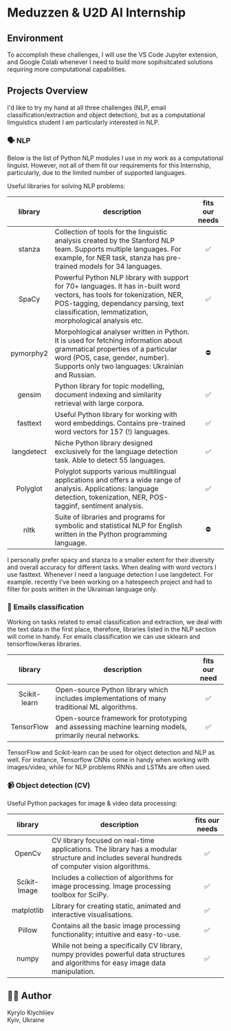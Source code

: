 # <b> Meduzzen & U2D AI Internship </b><br>

## Environment
To accomplish these challenges, I will use the VS Code Jupyter extension, and Google Colab whenever I need to build more sopihsitcated solutions requiring more computational capabilities.

## Projects Overview 
I'd like to try my hand at all three challenges (NLP, email classification/extraction and object detection), but as a computational limguistics student I am particularly interested in NLP.

### :speaking_head: NLP <br>

Below is the list of Python NLP modules I use in my work as a computational linguist. However, not all of them fit our requirements for this Internship, particularly, due to the limited number of supported languages.

Useful libraries for solving NLP problems:

| <center>library  | <center> description  | <center> fits our needs |
|:---:|---|:---:|
| stanza  | Collection of tools for the linguistic analysis created by the Stanford NLP team. Supports multiple languages. For example, for NER task, stanza has pre-trained models for 34 languages.   | :white_check_mark: | 
| SpaCy  | Powerful Python NLP library with support for 70+ languages. It has in-built word vectors, has tools for tokenization, NER, POS-tagging, dependancy parsing, text classification, lemmatization, morphological analysis etc. | :white_check_mark:  |   
| pymorphy2  | Morpohlogical analyser written in Python. It is used for fetching information about grammatical properties of a particular word (POS, case, gender, number). Supports only two languages: Ukrainian and Russian. | :no_entry:  |     
| gensim  | Python library for topic modelling, document indexing and similarity retrieval with large corpora. | :white_check_mark: |      
| fasttext  | Useful Python library for working with word embeddings. Contains pre-trained word vectors for 157 (!) languages.  | :white_check_mark: |    
| langdetect  | Niche Python library designed exclusively for the language detection task. Able to detect 55 languages. | :white_check_mark: |   
| Polyglot  | Polyglot supports various multilingual applications and offers a wide range of analysis. Applications: language detection, tokenization, NER, POS-tagginf, sentiment analysis. | :white_check_mark:  |   
| nltk  | Suite of libraries and programs for symbolic and statistical NLP for English written in the Python programming language. | :no_entry: |   

I personally prefer spacy and stanza to a smaller extent for their diversity and overall accuracy for different tasks. When dealing with word vectors I use fasttext. Whenever I need a language detection I use langdetect. For example. recently I've been working on a hatespeech project and had to filter for posts written in the Ukrainian language only. 

### :love_letter: Emails classification

Working on tasks related to email classification and extraction, we deal with the text data in the first place, therefore, libraries listed in the NLP section will come in handy. For emails classification we can use sklearn and tensorflow/keras libraries.

|  library | description  | fits our need  |
|:---:|---|:---:|
|Scikit-learn | Open-source Python library which includes implementations of many traditional ML algorithms. | :white_check_mark: |
| TensorFlow | Open-source framework for prototyping and assessing machine learning models, primarily neural networks. | :white_check_mark: |

TensorFlow and Scikit-learn can be used for object detection and NLP as well. For instance, Tensorflow CNNs come in handy when working with images/video, while for NLP problems RNNs and LSTMs are often used. 

### :video_camera: Object detection (CV)

Useful Python packages for image & video data processing:

|library   | description  | fits our needs  |
|:---:|---|:---:|
| OpenCv  | CV library focused on real-time applications. The library has a modular structure and includes several hundreds of computer vision algorithms. | :white_check_mark: |
| Scikit-Image | Includes a collection of algorithms for image processing. Image processing toolbox for SciPy. | :white_check_mark:  |
| matplotlib | Library for creating static, animated and interactive visualisations. | :white_check_mark:  |
| Pillow | Contains all the basic image processing functionality; intuitive and easy-to-use. | :white_check_mark:  |
| numpy | While not being a specifically CV library, numpy provides powerful data structures and algorithms for easy image data manipulation. | :white_check_mark:  |

## :man_technologist: Author 
Kyrylo Klychliiev <br>
Kyiv, Ukraine

